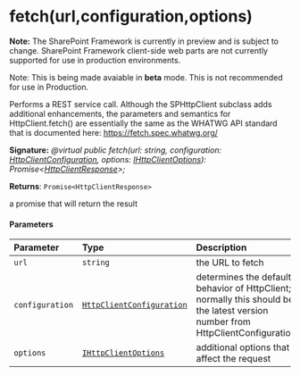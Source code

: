 # fetch(url,configuration,options)
**Note:** The SharePoint Framework is currently in preview and is subject to change. SharePoint Framework client-side web parts are not currently supported for use in production environments.

 Note: This is being made avaiable in **beta** mode. This is not recommended for use in Production.

Performs a REST service call. Although the SPHttpClient subclass adds additional enhancements, the parameters and semantics for HttpClient.fetch() are essentially the same as the WHATWG API standard that is documented here: https://fetch.spec.whatwg.org/

**Signature:** _@virtual public fetch(url: string, configuration: [HttpClientConfiguration](../sp-http/httpclientconfiguration.md),
    options: [IHttpClientOptions](../sp-http/ihttpclientoptions.md)): Promise<[HttpClientResponse](../sp-http/httpclientresponse.md)>;_

**Returns**: `Promise<HttpClientResponse>`



a promise that will return the result

#### Parameters


| Parameter	   | Type    | Description |
|:-------------|:---------------|:------------|
| `url`    | `string` | the URL to fetch |
| `configuration`    | [`HttpClientConfiguration`](../sp-http/httpclientconfiguration.md) | determines the default behavior of HttpClient; normally this should be the latest version number from HttpClientConfigurations |
| `options`    | [`IHttpClientOptions`](../sp-http/ihttpclientoptions.md) | additional options that affect the request |


